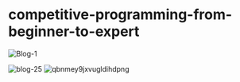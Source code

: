 ﻿# competitive-programming-from-beginner-to-expert
![Blog-1](https://user-images.githubusercontent.com/64266026/151698152-01bad19e-00d1-43ff-aa52-f6afb1f5fb34.png)

![blog-25](https://user-images.githubusercontent.com/64266026/151698157-1edbf9c6-a27e-4377-af68-ef7e40b49267.png)
![qbnmey9jxvugldihdpng](https://user-images.githubusercontent.com/64266026/151698161-e7ba01ce-ec62-4e1c-be81-7b16c5282f22.png)

